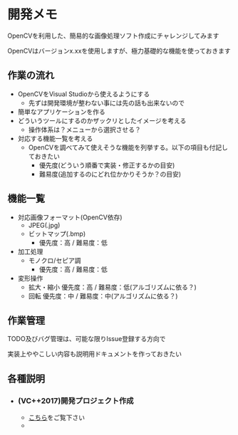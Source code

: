 # 開発メモ

OpenCVを利用した、簡易的な画像処理ソフト作成にチャレンジしてみます

OpenCVはバージョンx.xxを使用しますが、極力基礎的な機能を使っておきます

## 作業の流れ

- OpenCVをVisual Studioから使えるようにする
  - 先ずは開発環境が整わない事には先の話も出来ないので
- 簡単なアプリケーションを作る
- どういうツールにするのかザックリとしたイメージを考える
  - 操作体系は？メニューから選択させる？
- 対応する機能一覧を考える
  - OpenCVを調べてみて使えそうな機能を列挙する。以下の項目も付記しておきたい
    - 優先度(どういう順番で実装・修正するかの目安)
    - 難易度(追加するのにどれ位かかりそうか？の目安)

## 機能一覧

- 対応画像フォーマット(OpenCV依存)
  - JPEG(.jpg)
  - ビットマップ(.bmp)
    - 優先度：高 / 難易度：低
- 加工処理
  - モノクロ/セピア調
    - 優先度：高 / 難易度：低
- 変形操作
  - 拡大・縮小 優先度：高 / 難易度：低(アルゴリズムに依る？)
  - 回転 優先度：中 / 難易度：中(アルゴリズムに依る？)

## 作業管理

TODO及びバグ管理は、可能な限りIssue登録する方向で

実装上ややこしい内容も説明用ドキュメントを作っておきたい

## 各種説明

- ### (VC++2017)開発プロジェクト作成

  - [こちら](create_vc_proj.md)をご覧下さい
  - 
